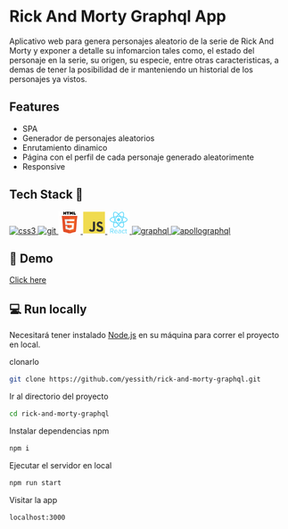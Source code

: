 # Rick And Morty Graphql App

Aplicativo web para genera personajes aleatorio de la serie de Rick And Morty y exponer a detalle su infomarcion tales como, el estado del personaje en la serie, su origen, su especie, entre otras caracteristicas, a demas de tener la posibilidad de ir manteniendo un historial de los personajes ya vistos.

## Features

* SPA
* Generador de personajes aleatorios
* Enrutamiento dinamico
* Página con el perfil de cada personaje generado aleatorimente
* Responsive

## Tech Stack 🧱

<p align="left"> <a href="https://styled-components.com/" target="_blank" rel="noreferrer"> <img src="https://raw.githubusercontent.com/styled-components/brand/master/styled-components.png" alt="css3" width="40" height="40"/> </a>  <a href="https://git-scm.com/" target="_blank" rel="noreferrer"> <img src="https://www.vectorlogo.zone/logos/git-scm/git-scm-icon.svg" alt="git" width="40" height="40"/> </a><a href="https://www.w3.org/html/" target="_blank" rel="noreferrer"> <img src="https://raw.githubusercontent.com/devicons/devicon/master/icons/html5/html5-original-wordmark.svg" alt="html5" width="40" height="40"/> </a> <a href="https://developer.mozilla.org/en-US/docs/Web/JavaScript" target="_blank" rel="noreferrer"> <img src="https://raw.githubusercontent.com/devicons/devicon/master/icons/javascript/javascript-original.svg" alt="javascript" width="40" height="40"/> </a> <a href="https://reactjs.org/" target="_blank" rel="noreferrer"> <img src="https://raw.githubusercontent.com/devicons/devicon/master/icons/react/react-original-wordmark.svg" alt="react" width="40" height="40"/> </a> <a href="https://graphql.org/" target="_blank" rel="noreferrer"> <img src="https://graphql.org/img/logo.svg" alt="graphql" width="40" height="40"/>
<a href="https://www.apollographql.com/" target="_blank" rel="noreferrer"> <img src="https://user-images.githubusercontent.com/841294/53402609-b97a2180-39ba-11e9-8100-812bab86357c.png" alt="apollographql" width="40" height="40"/> </a>
</p>

## 👀 Demo

[Click here](https://yessith.github.io/)

## 💻 Run locally

Necesitará tener instalado [Node.js](https://nodejs.org/es/download/)  en su máquina para correr el proyecto en local.

clonarlo

```bash
git clone https://github.com/yessith/rick-and-morty-graphql.git
```

Ir al directorio del proyecto

```bash
cd rick-and-morty-graphql
```

Instalar dependencias npm

```bash
npm i
```

Ejecutar el servidor en local

```bash
npm run start
```

Visitar la app

```bash
localhost:3000
```

